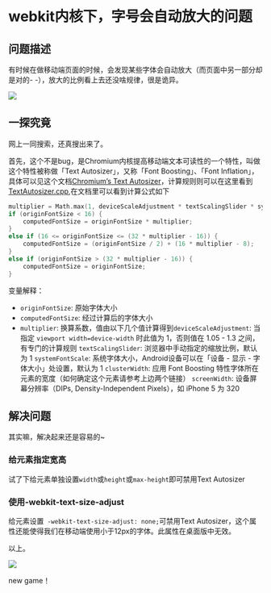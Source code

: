 # webkit内核下，字号会自动放大的问题

## 问题描述

有时候在做移动端页面的时候，会发现某些字体会自动放大（而页面中另一部分却是对的- -），放大的比例看上去还没啥规律，很是诡异。

![](http://ww1.sinaimg.cn/large/6c7bfb12gw1f8szlrmuzsj20ys0m3gt4.jpg)

## 一探究竟

网上一同搜索，还真搜出来了。

首先，这个不是bug，是Chromium内核提高移动端文本可读性的一个特性，叫做这个特性被称做「Text Autosizer」，又称「Font Boosting」、「Font Inflation」，具体可以见这个文档[Chromium’s Text Autosizer](https://docs.google.com/document/d/1PPcEwAhXJJ1TQShor29KWB17KJJq7UJOM34oHwYP3Zg/edit)，计算规则则可以在这里看到[TextAutosizer.cpp](https://cs.chromium.org/chromium/src/third_party/WebKit/Source/core/layout/TextAutosizer.cpp),在文档里可以看到计算公式如下

```c
multiplier = Math.max(1, deviceScaleAdjustment * textScalingSlider * systemFontScale * clusterWidth / screenWidth);
if (originFontSize < 16) {
    computedFontSize = originFontSize * multiplier;
}
else if (16 <= originFontSize <= (32 * multiplier - 16)) {
    computedFontSize = (originFontSize / 2) + (16 * multiplier - 8);
}
else if (originFontSize > (32 * multiplier - 16)) {
    computedFontSize = originFontSize;
}
```

变量解释：

- `originFontSize`: 原始字体大小
- `computedFontSize`: 经过计算后的字体大小
- `multiplier`: 换算系数，值由以下几个值计算得到`deviceScaleAdjustment`: 
  当指定 `viewport width=device-width` 时此值为 1，否则值在 1.05 - 1.3 之间，有专门的计算规则
  `textScalingSlider`: 浏览器中手动指定的缩放比例，默认为 1
  `systemFontScale`: 系统字体大小，Android设备可以在「设备 - 显示 - 字体大小」处设置，默认为 1
  `clusterWidth`: 应用 Font Boosting 特性字体所在元素的宽度（如何确定这个元素请参考上边两个链接）
  `screenWidth`: 设备屏幕分辨率（DIPs, Density-Independent Pixels），如 iPhone 5 为 320


## 解决问题

其实嘛，解决起来还是容易的~

### 给元素指定宽高

试了下给元素单独设置`width`或`height`或`max-height`即可禁用Text Autosizer

### 使用-webkit-text-size-adjust

给元素设置` -webkit-text-size-adjust: none;`可禁用Text Autosizer，这个属性还能使得我们在移动端使用小于12px的字体。此属性在桌面版中无效。

以上。

![](http://ww1.sinaimg.cn/large/6c7bfb12gw1f8t0gi0dhoj20dr0gojso.jpg)

new game！



